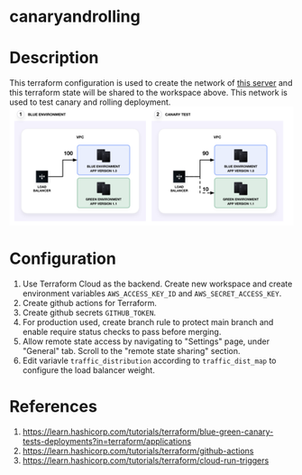 # canaryandrolling

# Description

This terraform configuration is used to create the network of [this server](https://github.com/adadeeeh/canaryandrolling-app) and this terraform state will be shared to the workspace above. This network is used to test canary and rolling deployment.
![](flow.png)

# Configuration

1. Use Terraform Cloud as the backend. Create new workspace and create environment variables `AWS_ACCESS_KEY_ID` and `AWS_SECRET_ACCESS_KEY`.
2. Create github actions for Terraform.
3. Create github secrets `GITHUB_TOKEN`.
4. For production used, create branch rule to protect main branch and enable require status checks to pass before merging.
5. Allow remote state access by navigating to "Settings" page, under "General" tab. Scroll to the "remote state sharing" section.
6. Edit variavle `traffic_distribution` according to `traffic_dist_map` to configure the load balancer weight.

# References

1. https://learn.hashicorp.com/tutorials/terraform/blue-green-canary-tests-deployments?in=terraform/applications
2. https://learn.hashicorp.com/tutorials/terraform/github-actions
3. https://learn.hashicorp.com/tutorials/terraform/cloud-run-triggers
